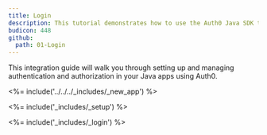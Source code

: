 ```yaml
---
title: Login
description: This tutorial demonstrates how to use the Auth0 Java SDK to add authentication to your Java Servlet web app
budicon: 448
github:
  path: 01-Login
---
```

This integration guide will walk you through setting up and managing authentication and authorization in your Java apps using Auth0.

<%= include('../../../_includes/_new_app') %>

<%= include('_includes/_setup') %>

<%= include('_includes/_login') %>

